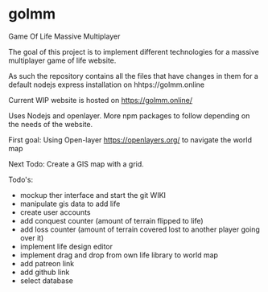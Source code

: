 # golmm
Game Of Life Massive Multiplayer

The goal of this project is to implement different technologies for a massive multiplayer game of life website.

As such the repository contains all the files that have changes in them for a default nodejs express installation on hhtps://golmm.online


Current WIP website is hosted on https://golmm.online/

Uses Nodejs and openlayer. More npm packages to follow depending on the needs of the website.

First goal:
Using Open-layer https://openlayers.org/ to navigate the world map

Next Todo:
Create a GIS map with a grid.

Todo's:
* mockup ther interface and start the git WIKI
* manipulate gis data to add life
* create user accounts
* add conquest counter (amount of terrain flipped to life)
* add loss counter (amount of terrain covered lost to another player going over it)
* implement life design editor
* implement drag and drop from own life library to world map
* add patreon link
* add github link
* select database

